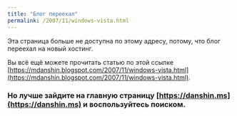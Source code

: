 ```yaml
---
title: "Блог переехал"
permalink: /2007/11/windows-vista.html
---
```

Эта страница больше не доступна по этому адресу, потому, что блог переехал на новый хостинг.

Вы всё ещё можете прочитать статью по этой ссылке [https://mdanshin.blogspot.com/2007/11/windows-vista.html](https://mdanshin.blogspot.com/2007/11/windows-vista.html).

### Но лучше зайдите на главную страницу [https://danshin.ms](https://danshin.ms) и воспользуйтесь поиском.